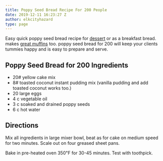 ```yaml
---
title: Poppy Seed Bread Recipe For 200 People
date: 2019-12-11 16:23:27 Z
author: elkcityhazard
type: page
---
```


Easy quick poppy seed bread recipe for <a href="/wordpress/dessert-recipes/" rel="noopener noreferrer" target="_blank">dessert</a> or as a breakfast bread. makes <a href="/wordpress/easy-bread-recipes/" rel="noopener noreferrer" target="_blank">great muffins</a> too. poppy seed bread for 200 will keep your clients tummies happy and is easy to prepare and serve.

## Poppy Seed Bread for 200 Ingredients

  * 20# yellow cake mix
  * 8# toasted coconut instant pudding mix (vanilla pudding and add toasted coconut works too.)
  * 20 large eggs
  * 4 c vegetable oil
  * 3 c soaked and drained poppy seeds
  * 6 c hot water

## Directions

Mix all ingredients in large mixer bowl, beat as for cake on medium speed for two minutes. Scale out on four greased sheet pans.

Bake in pre-heated oven 350&#8457; for 30-45 minutes. Test with toothpick.